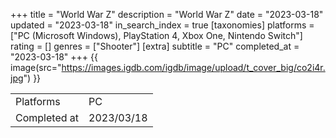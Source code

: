 +++
title = "World War Z"
description = "World War Z"
date = "2023-03-18"
updated = "2023-03-18"
in_search_index = true
[taxonomies]
platforms = ["PC (Microsoft Windows), PlayStation 4, Xbox One, Nintendo Switch"]
rating = []
genres = ["Shooter"]
[extra]
subtitle = "PC"
completed_at = "2023-03-18"
+++
{{ image(src="https://images.igdb.com/igdb/image/upload/t_cover_big/co2i4r.jpg") }}

|              |            |
| ------------ | ---------- |
| Platforms    | PC |
| Completed at | 2023/03/18 |


